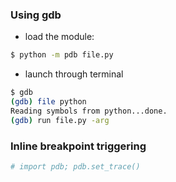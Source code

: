 ---
---
### Using gdb

- load the module:

```sh
$ python -m pdb file.py
```

- launch through terminal

```sh
$ gdb
(gdb) file python
Reading symbols from python...done.
(gdb) run file.py -arg
```

### Inline breakpoint triggering

```sh
# import pdb; pdb.set_trace()
```
